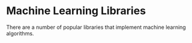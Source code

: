 # Machine Learning Libraries

There are a number of popular libraries that implement machine learning algorithms.

